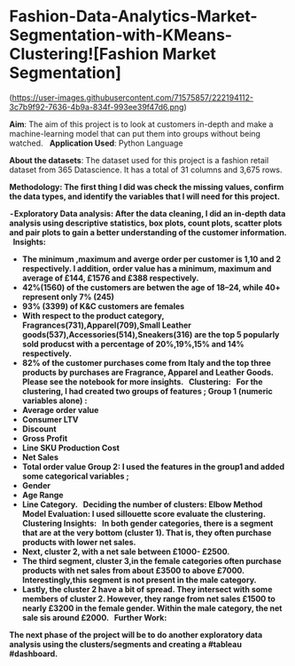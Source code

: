 # Fashion-Data-Analytics-Market-Segmentation-with-KMeans-Clustering![Fashion Market Segmentation]

(https://user-images.githubusercontent.com/71575857/222194112-3c7b9f92-7636-4b9a-834f-993ee39f47d6.png)


<b>Aim</b>: The aim of this project is to look at customers in-depth and make a machine-learning model that can put them into groups without being watched.
 
<b>Application Used</b>: Python Language

<b>About the datasets</b>: The dataset used for this project is a fashion retail dataset from 365 Datascience. It has a total of 31 columns and 3,675 rows.

<b>Methodology<b>: The first thing I did was check the missing values, confirm the data types, and identify the variables that I will need for this project.
  
 - <b>Exploratory Data analysis</b>: After the data cleaning, I did an in-depth data analysis using descriptive statistics, box plots, count plots, scatter plots and pair plots to gain a better understanding of the customer information.
 
<b>Insights</b>:
 
- The minimum ,maximum and averge order per customer is 1,10 and 2 respectively. I addition, order value has a minimum, maximum and average of £144, £1576 and £388 respectively.
- 42%(1560) of the customers are betwen the age of 18–24, while 40+ represent only 7% (245)
- 93% (3399) of K&C customers are females
- With respect to the product category, Fragrances(731),Apparel(709),Small Leather goods(537),Accessories(514),Sneakers(316) are the top 5 popularly sold producst with a percentage of 20%,19%,15% and 14% respectively.
- 82% of the customer purchases come from Italy and the top three products by purchases are Fragrance, Apparel and Leather Goods.
 
<b>Please see the notebook for more insights.</b>
 
<b>Clustering</b>:
 
For the clustering, I had created two groups of features ;
<b>Group 1 (numeric variables alone) :</b>
- Average order value
- Consumer LTV
- Discount
- Gross Profit
- Line SKU Production Cost
- Net Sales
- Total order value
<b>Group 2:</b>
I used the features in the group1 and added some categorical variables ;
- Gender
- Age Range
- Line Category.
 
<b>Deciding the number of clusters:</b> Elbow Method
 
<b>Model Evaluation</b>:
I used sillouette score evaluate the clustering.
 
<b>Clustering Insights</b>:
 
In both gender categories, there is a segment that are at the very bottom <strong>(cluster 1)</strong>. That is, they often purchase products with lower net sales.
- Next, <strong>cluster 2</strong>, with a net sale between £1000- £2500.
- The third segment, <strong>cluster 3</strong>,in the female categories often purchase products with net sales from about £3500 to above £7000. Interestingly,this segment is not present in the male category.
- Lastly, the <strong>cluster 2</strong> have a bit of spread. They intersect with some members of cluster 2. However, they range from net sales £1500 to nearly £3200 in the female gender. Within the male category, the net sale sis around £2000.
 
<b>Further Work:</b>
  
The next phase of the project will be to do another exploratory data analysis using the clusters/segments and creating a #tableau #dashboard.
